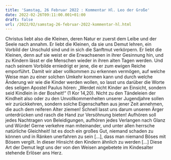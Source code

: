 ```yaml
---
title: 'Samstag, 26 Februar 2022 : Kommentar Hl. Leo der Große'
date: 2022-02-26T09:11:00.001+01:00
draft: false
url: /2022/02/samstag-26-februar-2022-kommentar-hl.html
---
```


Christus liebt also die Kleinen, deren Natur er zuerst dem Leibe und der Seele nach annahm. Er liebt die Kleinen, da sie uns Demut lehren, ein Vorbild der Unschuld sind und in sich die Sanftmut verkörpern. Er liebt die Kleinen, denn auf sie weist er die Erwachsenen in ihrer Gesinnung hin, und zu Kindern lässt er die Menschen wieder in ihren alten Tagen werden. Und nach seinem Vorbilde erniedrigt er jene, die er zum ewigen Reiche emporführt. Damit wir aber vollkommen zu erkennen vermögen, auf welche Weise man zu einer solchen Umkehr kommen kann und durch welche Änderung wir wie die Kinder werden wollen, so lasst uns darüber die Worte des seligen Apostel Paulus hören: „Werdet nicht Kinder an Einsicht, sondern seid Kindlein in der Bosheit!“ (1 Kor 14,20). Nicht zu den Tändeleien der Kindheit also oder zu den Unvollkommenheiten unserer Jugendjahre sollen wir zurückkehren, sondern solche Eigenschaften aus jener Zeit annehmen, die auch dem reiferen Alter ziemen! Schnell lasst uns darum unseren Ärger unterdrücken und rasch die Hand zur Versöhnung bieten! Aufhören soll jedes Nachtragen von Beleidigungen, aufhören jedes Verlangen nach Glanz und Würde! Gerne verkehre man miteinander, und unter allen herrsche natürliche Gleichheit! Ist es doch ein großes Gut, niemand schaden zu können und in Ränken unerfahren zu sein \[…\], dass man niemand Böses mit Bösem vergilt. In dieser Hinsicht den Kindern ähnlich zu werden \[…\] Diese Art der Demut legt uns der von den Weisen angebetete im Kindesalter stehende Erlöser ans Herz.